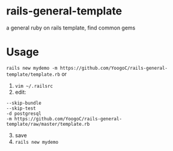 # rails-general-template
a general ruby on rails template, find common gems

# Usage

`rails new mydemo -m https://github.com/YoogoC/rails-general-template/template.rb`  or


1. `vim ~/.railsrc`
2. edit:
```
--skip-bundle
--skip-test
-d postgresql
-m https://github.com/YoogoC/rails-general-template/raw/master/template.rb
```
3. save
4. `rails new mydemo`
